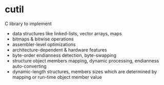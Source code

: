 # cutil
C library to implement
- data structures like linked-lists, vector arrays, maps
- bitmaps & bitwise operations
- assembler-level optimizations
- architecture-dependent & hardware features
- byte-order endianness detection, byte-swapping
- structure object members mapping, dynamic processing, endianness auto-converting
- dynamic-length structures, members sizes which are determined by mapping or run-time object member value